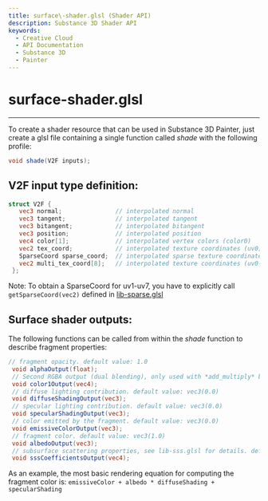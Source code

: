 ```yaml
---
title: surface\-shader.glsl (Shader API)
description: Substance 3D Shader API
keywords:
  - Creative Cloud
  - API Documentation
  - Substance 3D
  - Painter
---
```





























surface\-shader.glsl
====================

---




To create a shader resource that can be used in Substance 3D Painter, just create a glsl file containing a single
 function called *shade* with the following profile:





```glsl
void shade(V2F inputs);
```









V2F input type definition:
--------------------------





```glsl
struct V2F {
   vec3 normal;               // interpolated normal
   vec3 tangent;              // interpolated tangent
   vec3 bitangent;            // interpolated bitangent
   vec3 position;             // interpolated position
   vec4 color[1];             // interpolated vertex colors (color0)
   vec2 tex_coord;            // interpolated texture coordinates (uv0)
   SparseCoord sparse_coord;  // interpolated sparse texture coordinates used by textureSparse() sampling function
   vec2 multi_tex_coord[8];   // interpolated texture coordinates (uv0-uv7)
 };
```









Note: To obtain a SparseCoord for uv1\-uv7, you have to explicitly call `getSparseCoord(vec2)` defined in [lib\-sparse.glsl](/src/pages/api/libraries/lib-sparse/)


Surface shader outputs:
-----------------------


The following functions can be called from within the *shade* function to describe fragment properties:





```glsl
// fragment opacity. default value: 1.0
 void alphaOutput(float);
 // Second RGBA output (dual blending), only used with *add_multiply* blending mode. default value: vec4(1.0)
 void color1Output(vec4);
 // diffuse lighting contribution. default value: vec3(0.0)
 void diffuseShadingOutput(vec3);
 // specular lighting contribution. default value: vec3(0.0)
 void specularShadingOutput(vec3);
 // color emitted by the fragment. default value: vec3(0.0)
 void emissiveColorOutput(vec3);
 // fragment color. default value: vec3(1.0)
 void albedoOutput(vec3);
 // subsurface scattering properties, see lib-sss.glsl for details. default value: vec4(0.0)
 void sssCoefficientsOutput(vec4);
```









As an example, the most basic rendering equation for computing the fragment color is: `emissiveColor + albedo * diffuseShading + specularShading`










